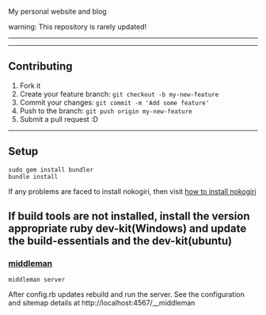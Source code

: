 

My personal website and blog 




warning: This repository is rarely updated!

---



---

## Contributing ##

1. Fork it
2. Create your feature branch: `git checkout -b my-new-feature`
3. Commit your changes: `git commit -m 'Add some feature'`
4. Push to the branch: `git push origin my-new-feature`
5. Submit a pull request :D

---

## Setup ##

```
sudo gem install bundler
bundle install
```
If any problems are faced to install nokogiri, then visit [how to install nokogiri](http://www.nokogiri.org/tutorials/installing_nokogiri.html)

If build tools are not installed, install the version appropriate ruby dev-kit(Windows) and update the build-essentials and the dev-kit(ubuntu) 
---

### [middleman](https://middlemanapp.com/) ###

```
middleman server
```
After config.rb updates rebuild and run the server.
See the configuration and sitemap details at http://localhost:4567/__middleman


